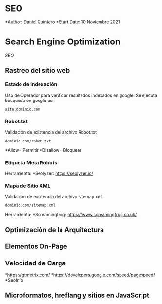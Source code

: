 # SEO

*Author: Daniel Quintero
*Start Date: 10 Noviembre 2021

# Search Engine Optimization

_SEO_

<!-- Rastreo del sitio web -->
## Rastreo del sitio web

### Estado de indexación
Uso de Operador para verificar resultados indexados en google. Se ejecuta busqueda en google asi:
```
site:dominio.com
```
### Robot.txt
Validación de exixtencia del archivo Robot.txt
```
dominio.com/robot.txt
```
*Allow= Permitir
*Disallow= Bloquear

### Etiqueta Meta Robots

Herramienta:
*Seolyzer: https://seolyzer.io/

### Mapa de Sitio XML
Validación de exixtencia del archivo sitemap.xml
```
dominio.com/sitemap.xml
```
Herramienta:
*Screamingfrog: https://www.screamingfrog.co.uk/

<!-- Optimización de la Arquitectura -->
## Optimización de la Arquitectura

<!-- Elementos On-Page -->
## Elementos On-Page

<!-- Velocidad de Carga -->
## Velocidad de Carga

*https://gtmetrix.com/
*https://developers.google.com/speed/pagespeed/
*SeoInfo

<!-- Microformatos, hreflang y sitios en JavaScript -->
## Microformatos, hreflang y sitios en JavaScript

